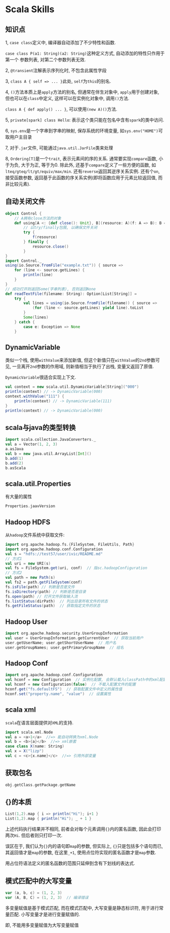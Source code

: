# Scala Skills

## 知识点

1, `case class`定义中, 编译器自动添加了不少特性和函数.

`case class P(a1: String)(a2: String)`这种定义方式, 自动添加的特性只作用于第一个
参数列表, 对第二个参数列表无效.

2, `@transient`注解表示序列化时, 不包含此属性字段

3, `class A { self => ... }`此处, `self`为`this`的别名.

4, `()`方法本质上是`apply`方法的别名, 但通常在伴生对象中, `apply`用于创建对象,
但也可以在`class`中定义, 这样可以在实例化对象中, 调用`()`方法.

`class A { def apply() ... }`, 可以使用`(new A)()`方法.

5, `private[spark] class Hello`: 表示这个类只能在包名中含有`spark`的类中访问.

6, `sys.env`是一个字串到字串的映射, 保存系统的环境变量, 如`sys.env("HOME")`可取用户主目录

7, 对于`.jar`文件, 可能通过`java.util.JarFile`类来处理

8, `Ordering[T]`是一个`trait`, 表示元素间的序的关系. 通常要实现`compare`函数, 小于为负, 大于为正, 等于为0. 除此外, 还基于`compare`定义了一些方便的函数, 如`lteq/gteq/lt/gt/equiv/max/min`. 还有`reverse`返回其逆序关系实例. 还有个`on`, 接受函数参数, 返回基于此函数的序关系实例(即将函数应用于元素比较返回值, 而非比较元素).

## 自动关闭文件

```scala
object Control {
    // A拥有close方法的对象
    def using[A <: {def close(): Unit}, B](resource: A)(f: A => B): B =
        // 以try/finally包围, 以确保文件关闭
        try {
            f(resource)
        } finally {
            resource.close()
        }
}
import Control._
using(io.Source.fromFile("example.txt")) { source =>
    for (line <- source.getLines) {
        println(line)
    }
}
// 成功打开则返回Some(字串列表), 否则返回None
def readTextFile(filename: String): Option[List[String]] =
    try {
        val lines = using(io.Source.fromFile(filename)) { source =>
            (for (line <- source.getLines) yield line).toList
        }
        Some(lines)
    } catch {
        case e: Exception => None
    }
```

## DynamicVariable

类似一个栈, 使用`withValue`来添加新值, 但这个新值只在`withValue`的`2nd`参数可见, 一旦离开`2nd`参数的作用域, 则新值相当于执行了出栈, 变量又返回了原值.

`DynamicVariable`很适合实现上下文.

```scala
val context = new scala.util.DynamicVariable[String]("000")
println(context) // -> DynamicVariable(000)
context.withValue("111") {
    println(context) // -> DynamicVariable(111)
}
println(context) // -> DynamicVariable(000)
```

## scala与java的类型转换

```scala
import scala.collection.JavaConverters._
val a = Vector(1, 2, 3)
a.asJava
val b = new java.util.ArrayList[Int]()
b.add(1)
b.add(2)
b.asScala
```

## scala.util.Properties

有大量的属性

```scala
Properties.jaavVersion
```

## Hadoop HDFS

从`hadoop`文件系统中获取文件:

```scala
import org.apache.hadoop.fs.{FileSystem, FileUtils, Path}
import org.apache.hadoop.conf.Configuration
val s = "hdfs://test57/user/ivic/README.md"
// 方式1
val uri = new URI(s)
val fs = FileSystem.get(uri, conf)  // 指sc.hadoopConfiguration
// 方式2
val path = new Path(s)
val fs2 = path.getFileSystem(conf)
fs.isFile(path) // 判断是否是文件
fs.isDirectory(path) // 判断是否是目录
fs.open(path) // 打开文件获取输入流
fs.listStatus(dirPath)  // 列出目录所有文件的状态
fs.getFileStatus(path)  // 获取指定文件的状态
```

## Hadoop User

```scala
import org.apache.hadoop.security.UserGroupInformation
val user = UserGroupInformation.getCurrentUser  // 获取当前用户
user.getUserName; user.getShortUserName  // 用户名
user.getGroupNames; user.getPrimaryGroupName  // 组名
```

## Hadoop Conf

```scala
import org.apache.hadoop.conf.Configuration
val hconf = new Configuration  // 实例化配置, 会默认载入classPath中的xml配置文件
val hconf = new Configuration(false)  // 不载入配置文件的配置
hconf.get("fs.defaultFS")  // 获取配置文件中定义的属性值
hconf.set("property.name", "value")  // 设置属性
```

## scala xml

`scala`在语言层面提供对`XML`的支持.

```scala
import scala.xml.Node
val a = <a>1</a>  //=> 能自动转换为xml.Node
val b = <b>{a}</b>  //=> xml嵌套
case class X(name: String)
val x = X("lizp")
val c = <c>{x.name}</c>  //=> 引用外部变量
```

## 获取包名

```scala
obj.getClass.getPackage.getName
```

## {}的本质

```scala
List(1,2).map { i => println("Hi"); i+1 }
List(1,2).map { println("Hi"); _ + 1 }
```

上述代码执行结果并不相同, 前者会对每个元素调用`{}`内的匿名函数, 因此会打印两次`Hi`. 但后者则只打印一次.

误区在于, 我们认为`{}`内的语句即`map`的参数, 但实际上, `{}`只是包括多个语句而已, 其返回值才是`map`的参数, 在这里`_+1`, 使用点位符实现的匿名函数才是`map`参数.

用占位符语法定义的匿名函数的范围只延伸到含有下划线的表达式.

## 模式匹配中的大写变量

```scala
var (a, b, c) = (1, 2, 3)
var (A, B, C) = (1, 2, 3)  // 编译错误
```

多变量赋值是基于模式匹配, 而在模式匹配中, 大写变量是静态标识符, 用于进行常量匹配. 小写变量才是进行变量赋值的.

即, 不能用多变量赋值为大写变量赋值
